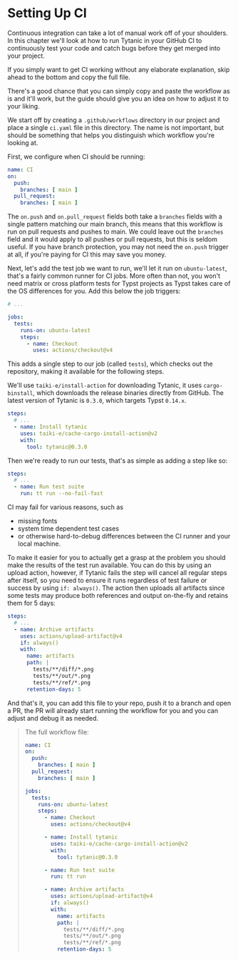 # Setting Up CI
Continuous integration can take a lot of manual work off of your shoulders.
In this chapter we'll look at how to run Tytanic in your GitHub CI to continuously test your code and catch bugs before they get merged into your project.

<div class="warning">

If you simply want to get CI working without any elaborate explanation, skip ahead to the bottom and copy the full file.

There's a good chance that you can simply copy and paste the workflow as is and it'll work, but the guide should give you an idea on how to adjust it to your liking.

</div>

We start off by creating a `.github/workflows` directory in our project and place a single `ci.yaml` file in this directory.
The name is not important, but should be something that helps you distinguish which workflow you're looking at.

First, we configure when CI should be running:
```yml
name: CI
on:
  push:
    branches: [ main ]
  pull_request:
    branches: [ main ]
```

The `on.push` and `on.pull_request` fields both take a `branches` fields with a single pattern matching our main branch, this means that this workflow is run on pull requests and pushes to main.
We could leave out the `branches` field and it would apply to all pushes or pull requests, but this is seldom useful.
If you have branch protection, you may not need the `on.push` trigger at all, if you're paying for CI this may save you money.

Next, let's add the test job we want to run, we'll let it run on `ubuntu-latest`, that's a fairly common runner for CI jobs.
More often than not, you won't need matrix or cross platform tests for Typst projects as Typst takes care of the OS differences for you.
Add this below the job triggers:

```yml
# ...

jobs:
  tests:
    runs-on: ubuntu-latest
    steps:
      - name: Checkout
        uses: actions/checkout@v4
```

This adds a single step to our job (called `tests`), which checks out the repository, making it available for the following steps.

We'll use `taiki-e/install-action` for downloading Tytanic, it uses `cargo-binstall`, which downloads the release binaries directly from GitHub.
The latest version of Tytanic is `0.3.0`, which targets Typst `0.14.x`.

```yml
steps:
  # ...
  - name: Install tytanic
    uses: taiki-e/cache-cargo-install-action@v2
    with:
      tool: tytanic@0.3.0

```

Then we're ready to run our tests, that's as simple as adding a step like so:

```yml
steps:
  # ...
  - name: Run test suite
    run: tt run --no-fail-fast
```

CI may fail for various reasons, such as
- missing fonts
- system time dependent test cases
- or otherwise hard-to-debug differences between the CI runner and your local machine.

To make it easier for you to actually get a grasp at the problem you should make the results of the test run available.
You can do this by using an upload action, however, if Tytanic fails the step will cancel all regular steps after itself, so you need to ensure it runs regardless of test failure or success by using `if: always()`.
The action then uploads all artifacts since some tests may produce both references and output on-the-fly and retains them for 5 days:

```yml
steps:
  # ...
  - name: Archive artifacts
    uses: actions/upload-artifact@v4
    if: always()
    with:
      name: artifacts
      path: |
        tests/**/diff/*.png
        tests/**/out/*.png
        tests/**/ref/*.png
      retention-days: 5
```

And that's it, you can add this file to your repo, push it to a branch and open a PR, the PR will already start running the workflow for you and you can adjust and debug it as needed.

> The full workflow file:
>
> ```yml
> name: CI
> on:
>   push:
>     branches: [ main ]
>   pull_request:
>     branches: [ main ]
>
> jobs:
>   tests:
>     runs-on: ubuntu-latest
>     steps:
>       - name: Checkout
>         uses: actions/checkout@v4
>
>       - name: Install tytanic
>         uses: taiki-e/cache-cargo-install-action@v2
>         with:
>           tool: tytanic@0.3.0
>
>       - name: Run test suite
>         run: tt run
>
>       - name: Archive artifacts
>         uses: actions/upload-artifact@v4
>         if: always()
>         with:
>           name: artifacts
>           path: |
>             tests/**/diff/*.png
>             tests/**/out/*.png
>             tests/**/ref/*.png
>           retention-days: 5
> ```
